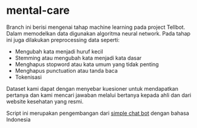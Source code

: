 # mental-care

Branch ini berisi mengenai tahap machine learning pada project Tellbot. Dalam memodelkan data digunakan algoritma neural network. 
Pada tahap ini juga dilakukan preprocessing data seperti:
- Mengubah kata menjadi huruf kecil
- Stemming atau mengubah kata menjadi kata dasar
- Menghapus stopword atau kata umum yang tidak penting
- Menghapus punctuation atau tanda baca
- Tokenisasi

Dataset kami dapat dengan menyebar kuesioner untuk mendapatkan pertanya dan kami mencari jawaban melalui bertanya kepada ahli dan dari website kesehatan yang resmi.

Script ini merupakan pengembangan dari [simple chat bot](https://github.com/jerrytigerxu/Simple-Python-Chatbot) dengan bahasa Indonesia
